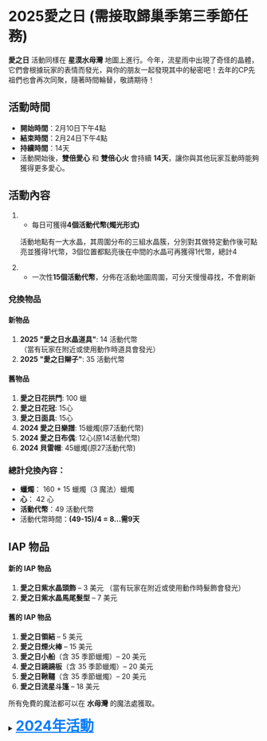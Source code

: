 # 2025愛之日 (需接取歸巢季第三季節任務)

**愛之日** 活動同樣在 **星漠水母灣** 地圖上進行。今年，流星雨中出現了奇怪的晶體，它們會根據玩家的表情而發光，與你的朋友一起發現其中的秘密吧！去年的CP先祖們也會再次同聚，隨著時間輪替，敬請期待！

## 活動時間
- **開始時間**：2月10日下午4點
- **結束時間**：2月24日下午4點
- **持續時間**：14天
- 活動開始後，**雙倍愛心** 和 **雙倍心火** 會持續 **14天**，讓你與其他玩家互動時能夠獲得更多愛心。

## 活動內容

1. - 每日可獲得**4個活動代幣(燭光形式)**

    活動地點有一大水晶，其周圍分布的三組水晶簇，分別對其做特定動作後可點亮並獲得1代幣，3個位置都點亮後在中間的水晶可再獲得1代幣，總計4

2. - 一次性**15個活動代幣**，分佈在活動地圖周圍，可分天慢慢尋找，不會刷新

### 兌換物品

#### 新物品
1. **2025 "愛之日水晶道具"**: 14 活動代幣  
   （當有玩家在附近或使用動作時道具會發光）
2. **2025 "愛之日辮子"**: 35 活動代幣

#### 舊物品
1. **愛之日花拱門**: 100 蠟
2. **愛之日花冠**: 15心
3. **愛之日面具**: 15心
4. **2024 愛之日樂譜**: 15蠟燭(原7活動代幣)
5. **2024 愛之日布偶**: 12心(原14活動代幣)
6. **2024 貝雷帽**: 45蠟燭(原27活動代幣)

### 總計兌換內容：
- **蠟燭**： 160 + 15 蠟燭（3 魔法）蠟燭
- **心**： 42 心
- **活動代幣**：49 活動代幣
- 活動代幣時間：**(49-15)/4 = 8...需9天**

## IAP 物品

#### 新的 IAP 物品
1. **愛之日紫水晶頭飾** – 3 美元
   （當有玩家在附近或使用動作時髮飾會發光）
2. **愛之日紫水晶馬尾髮型** – 7 美元  


#### 舊的 IAP 物品
1. **愛之日領結** – 5 美元
2. **愛之日煙火棒** – 15 美元
3. **愛之日小船**（含 35 季節蠟燭）– 20 美元
4. **愛之日蹺蹺板**（含 35 季節蠟燭）– 20 美元
5. **愛之日鞦韆**（含 35 季節蠟燭）– 20 美元
6. **愛之日流星斗篷** – 18 美元

所有免費的魔法都可以在 **水母灣** 的魔法處獲取。

<details >
  <summary><strong><span style="font-size: 28px; color: #007bff; text-decoration: underline;">2024年活動</span></strong></summary>

# 2024愛之日 (需接取歸巢季第三季節任務)

**愛之日** 活動在 **星漠水母灣** 地圖上進行。每兩天會有過去的祖先造訪，活動的尾聲將迎來演奏音樂和觀賞流星雨的特別時刻。

## 活動時間
- **開始時間**：2月12日下午4點
- **結束時間**：2月26日下午4點
- **持續時間**：14天
- 活動開始後，**雙倍愛心** 會持續 **14天**，讓你與其他玩家互動時能夠獲得更多愛心。

## 活動內容
活動期間每天有**5個活動代幣**。
  1. **4個代幣**：透過探索活動地圖周圍的區域獲得。
  2. **1個代幣**：與先祖互動後獲得。

## 兌換物品

### 新物品
1. **愛之日樂譜** - 7 活動代幣
2. **愛之布偶** - 14 活動代幣
3. **貝雷帽** - 27 活動代幣

### 舊物品
1. **愛之日花拱門** - 100 蠟燭
2. **愛之日花冠** - 15 心
3. **愛之日面具** - 15 心

### 總計兌換內容
- **活動代幣**：48活動代幣
- 活動代幣時間：**48 / 5 = 需9...10天**

## IAP物品

### 新的 IAP 物品
1. **愛之日流星斗篷** - 118 美元

### 舊的 IAP 物品
1. **愛之日領結** - 5 美元
2. **愛之日煙火棒** - 15 美元
3. **愛之日小船**（包含 35 季節蠟燭） - 20 美元
4. **愛之日蹺蹺板**（包含 35 季節蠟燭） - 20 美元
5. **愛之日鞦韆**（含 35 季節蠟燭） - 20 美元

所有免費的魔法都可以在水母灣的魔法處和雲巢活動商店獲得。
</details >